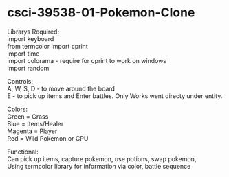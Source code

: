 # csci-39538-01-Pokemon-Clone
  
Librarys Required:  
import keyboard  
from termcolor import cprint  
import time  
import colorama - require for cprint to work on windows   
import random  
  
Controls:  
A, W, S, D - to move around the board  
E - to pick up items and Enter battles. Only Works went directy under entity.   
  
Colors:  
Green = Grass   
Blue = Items/Healer  
Magenta = Player  
Red = Wild Pokemon or CPU     
  
Functional:  
Can pick up items, capture pokemon, use potions, swap pokemon,  
Using termcolor library for information via color, battle sequence  
